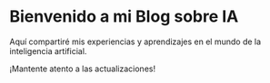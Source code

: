 # Bienvenido a mi Blog sobre IA

Aquí compartiré mis experiencias y aprendizajes en el mundo de la inteligencia artificial.

¡Mantente atento a las actualizaciones!

